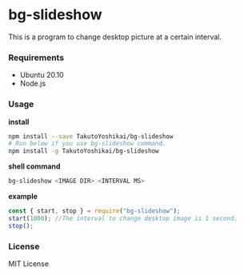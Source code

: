 # bg-slideshow
This is a program to change desktop picture at a certain interval.

### Requirements
* Ubuntu 20.10
* Node.js


### Usage
**install**
```bash
npm install --save TakutoYoshikai/bg-slideshow
# Run below if you use bg-slideshow command.
npm install -g TakutoYoshikai/bg-slideshow
```

**shell command**
```bash
bg-slideshow <IMAGE DIR> <INTERVAL MS>
```

**example**
```javascript
const { start, stop } = require("bg-slideshow");
start(1000); //The interval to change desktop image is 1 second.
stop();
```

### License
MIT License

